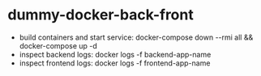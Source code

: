 # dummy-docker-back-front
* build containers and start service: docker-compose down --rmi all && docker-compose up -d
* inspect backend logs: docker logs -f backend-app-name
* inspect frontend logs: docker logs -f frontend-app-name
